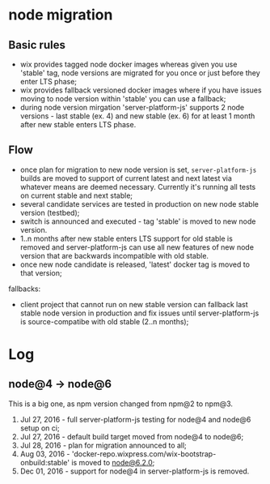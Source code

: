 # node migration

## Basic rules
  - wix provides tagged node docker images whereas given you use 'stable' tag, node versions are migrated for you once or just before they enter LTS phase;
  - wix provides fallback versioned docker images where if you have issues moving to node version within 'stable' you can use a fallback;
  - during node version mirgation 'server-platform-js' supports 2 node versions - last stable (ex. 4) and new stable (ex. 6) for at least 1 month after new stable enters LTS phase.

## Flow
 - once plan for migration to new node version is set, `server-platform-js` builds are moved to support of current latest and next latest via whatever means are deemed necessary. Currently it's running all tests on current stable and next stable;
 - several candidate services are tested in production on new node stable version (testbed);
 - switch is announced and executed - tag 'stable' is moved to new node version.
 - 1..n months after new stable enters LTS support for old stable is removed and server-platform-js can use all new features of new node version that are backwards incompatible with old stable.
 - once new node candidate is released, 'latest' docker tag is moved to that version;

fallbacks:
 - client project that cannot run on new stable version can fallback last stable node version in production and fix issues until server-platform-js is source-compatibe with old stable (2..n months);

# Log

## node@4 -> node@6

This is a big one, as npm version changed from npm@2 to npm@3.

1. Jul 27, 2016 - full server-platform-js testing for node@4 and node@6 setup on ci;
2. Jul 27, 2016 - default build target moved from node@4 to node@6;
3. Jul 28, 2016 - plan for migration announced to all;
4. Aug 03, 2016 - 'docker-repo.wixpress.com/wix-bootstrap-onbuild:stable' is moved to node@6.2.0;
5. Dec 01, 2016 - support for node@4 in server-platform-js is removed.
 
